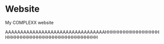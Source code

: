 # Website
My COMPLEXX website


AAAAAAAAAAAAAAAAAAAAAAAAAAAAAAAAAHHHHHHHHHHHHHHHHHHHHHHHHHHHHHHHHHHHHHHHHHHHHHH

